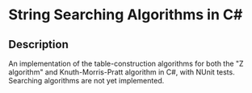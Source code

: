 String Searching Algorithms in C#
=================================

Description
-----------

An implementation of the table-construction algorithms for both the "Z algorithm" and Knuth-Morris-Pratt algorithm in C#, with NUnit tests. Searching algorithms are not yet implemented.